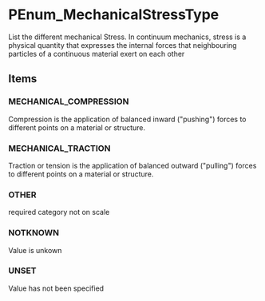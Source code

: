 # PEnum_MechanicalStressType

List the different mechanical Stress. In continuum mechanics, stress is a physical quantity that expresses the internal forces that neighbouring particles of a continuous material exert on each other<!-- end of definition -->

## Items

### MECHANICAL_COMPRESSION
Compression is the application of balanced inward ("pushing") forces to different points on a material or structure.

### MECHANICAL_TRACTION
Traction or tension is the application of balanced outward ("pulling") forces to different points on a material or structure.

### OTHER
required category not on scale

### NOTKNOWN
Value is unkown

### UNSET
Value has not been specified
